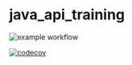 # java_api_training
![example workflow](https://github.com/stexier96/java_api_training/actions/workflows/build.yml/badge.svg)

[![codecov](https://codecov.io/gh/stexier96/java_api_training/branch/main/graph/badge.svg?token=GN58X6GFU6)](https://codecov.io/gh/stexier96/java_api_training)
